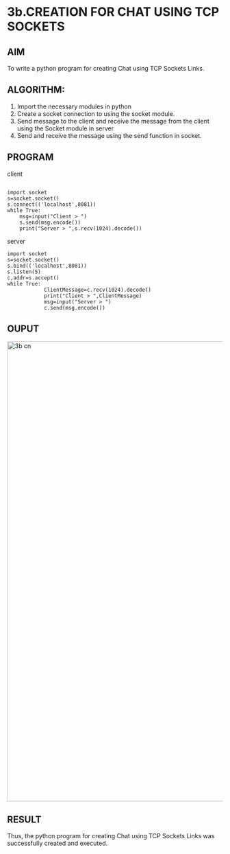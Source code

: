 # 3b.CREATION FOR CHAT USING TCP SOCKETS
## AIM
To write a python program for creating Chat using TCP Sockets Links.
## ALGORITHM:
1. Import the necessary modules in python
2. Create a socket connection to using the socket module.
3. Send message to the client and receive the message from the client using the Socket module in
 server
4. Send and receive the message using the send function in socket.
## PROGRAM
client
```
 
import socket 
s=socket.socket() 
s.connect(('localhost',8081)) 
while True: 
    msg=input("Client > ") 
    s.send(msg.encode()) 
    print("Server > ",s.recv(1024).decode())
```
server
```
import socket 
s=socket.socket() 
s.bind(('localhost',8081)) 
s.listen(5) 
c,addr=s.accept() 
while True: 
            ClientMessage=c.recv(1024).decode() 
            print("Client > ",ClientMessage) 
            msg=input("Server > ") 
            c.send(msg.encode())
```
## OUPUT
<img width="1850" height="1072" alt="3b cn" src="https://github.com/user-attachments/assets/be8af7e4-4a30-49d0-8b41-8f0960005270" />

## RESULT
Thus, the python program for creating Chat using TCP Sockets Links was successfully 
created and executed.
